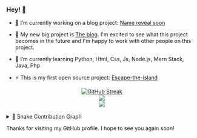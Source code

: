 ### Hey! 👋

- 🔭 I’m currently working on a blog project: [Name reveal soon](https://github.com/MaheshTheDeveloper/MaheshTheDeveloper)

- 📑 My new big project is [The blog](https://github.com/MaheshTheDeveloper/MaheshTheDeveloper). I'm excited to see what this project becomes in the future and I'm happy to work with other people on this project.

- 🌱 I’m currently learning Python, Html, Css, Js, Node.js, Mern Stack, Java, Php    

- ⚡ This is my first open source project:  [Escape-the-island](https://github.com/MaheshTheDeveloper/Escape-the-Island)
 
<div align="center"> 
<a href="https://git.io/streak-stats"><img src="https://github-readme-streak-stats-theta.vercel.app/?user=MaheshTheDeveloper&theme=github-dark-blue&hide_border=true" alt="GitHub Streak"></a>
</div>
<div align="center"?
<a>
  <img src="https://github-readme-stats-beryl-omega.vercel.app/api?username=MaheshTheDeveloper&show_icons=true&hide_border=true&count_private=true&theme=github_dark&include_all_commits=true"/></a>
  </div>
 <div align="center">
     <img src="https://komarev.com/ghpvc/?username=MaheshTheDeveloper"/></a>
    </div>
<br>  

<details>
  <summary>🐍 Snake Contribution Graph</summary>
  <br>

  ![Snake](https://github.com/snake-animation.svg](https://github.com/MaheshTheDeveloper/MaheshTheDeveloper/blob/main/snake-animation.svg)

</details>

Thanks for visiting my GitHub profile. I hope to see you again soon!

